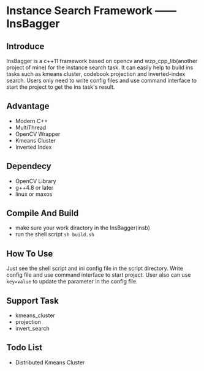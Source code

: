 # Instance Search Framework —— InsBagger
## Introduce
InsBagger is a c++11 framework based on opencv and wzp_cpp_lib(another project of mine) for the instance search task. It can easily help to build ins tasks such as kmeans cluster, codebook projection and inverted-index search. Users only need to write config files and use command interface to start the project to get the ins task's result.

## Advantage
+ Modern C++
+ MultiThread
+ OpenCV Wrapper
+ Kmeans Cluster
+ Inverted Index

## Dependecy
+ OpenCV Library
+ g++4.8 or later
+ linux or maxos

## Compile And Build
+ make sure your work diractory in the InsBagger(insb)
+ run the shell script `sh build.sh`

## How To Use
Just see the shell script and ini config file in the script directory. Write config file and use command interface to start project.
User also can use `key=value` to update the parameter in the config file.

## Support Task
+ kmeans_cluster
+ projection
+ invert_search

## Todo List
+ Distributed Kmeans Cluster
